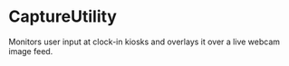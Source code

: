 # CaptureUtility
Monitors user input at clock-in kiosks and overlays it over a live webcam image feed.  
